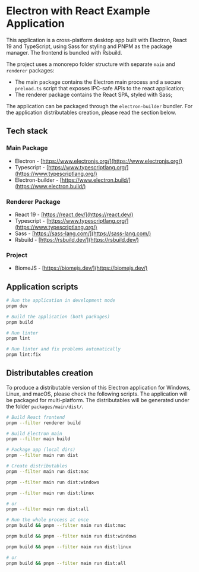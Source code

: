 # Electron with React Example Application

This application is a cross-platform desktop app built with Electron, React 19 and TypeScript, using Sass for styling and PNPM as the package manager. The frontend is bundled with Rsbuild. 

The project uses a monorepo folder structure with separate `main` and `renderer` packages: 
- The main package contains the Electron main process and a secure `preload.ts` script that exposes IPC-safe APIs to the react application; 
- The renderer package contains the React SPA, styled with Sass;

The application can be packaged through the `electron-builder` bundler. For the application distributables creation, please read the section below.

## Tech stack

### Main Package
- Electron - [https://www.electronjs.org/](https://www.electronjs.org/)
- Typescript - [https://www.typescriptlang.org/](https://www.typescriptlang.org/)
- Electron-builder - [https://www.electron.build/](https://www.electron.build/)

### Renderer Package
- React 19 - [https://react.dev/](https://react.dev/)
- Typescript - [https://www.typescriptlang.org/](https://www.typescriptlang.org/)
- Sass - [https://sass-lang.com/](https://sass-lang.com/)
- Rsbuild - [https://rsbuild.dev/](https://rsbuild.dev/)

### Project
- BiomeJS - [https://biomejs.dev/](https://biomejs.dev/)

## Application scripts

```bash
# Run the application in development mode
pnpm dev
```

```bash
# Build the application (both packages)
pnpm build
```

```bash
# Run linter
pnpm lint
```

```bash
# Run linter and fix problems automatically
pnpm lint:fix
```

## Distributables creation

To produce a distributable version of this Electron application for Windows, Linux, and macOS, please check the following scripts. The application will be packaged for multi-platform. The distributables will be generated under the folder `packages/main/dist/`.


```bash
# Build React frontend
pnpm --filter renderer build
```

```bash
# Build Electron main
pnpm --filter main build
```

```bash
# Package app (local dirs)
pnpm --filter main run dist
```

```bash
# Create distributables	
pnpm --filter main run dist:mac

pnpm --filter main run dist:windows

pnpm --filter main run dist:linux

# or
pnpm --filter main run dist:all
```

```bash
# Run the whole process at once
pnpm build && pnpm --filter main run dist:mac

pnpm build && pnpm --filter main run dist:windows

pnpm build && pnpm --filter main run dist:linux

# or
pnpm build && pnpm --filter main run dist:all
```
